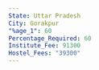 ```yaml
---
State: Uttar Pradesh
City: Gorakpur
"%age_1": 60
Percentage_Required: 60
Institute_Fee: 91300
Hostel_Fees: "39300"
---
```

